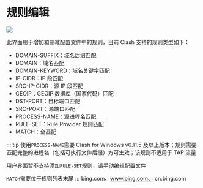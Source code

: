 # 规则编辑

![](~@imgs/ui-profiles-rules1.png)

此界面用于增加和删减配置文件中的规则，目前 Clash 支持的规则类型如下：

- DOMAIN-SUFFIX：域名后缀匹配
- DOMAIN：域名匹配
- DOMAIN-KEYWORD：域名关键字匹配
- IP-CIDR：IP 段匹配
- SRC-IP-CIDR：源 IP 段匹配
- GEOIP：GEOIP 数据库（国家代码）匹配
- DST-PORT：目标端口匹配
- SRC-PORT：源端口匹配
- PROCESS-NAME：源进程名匹配
- RULE-SET：Rule Provider 规则匹配
- MATCH：全匹配

::: tip
使用`PROCESS-NAME`需要 Clash for Windows v0.11.5 及以上版本；规则需要匹配完整的进程名（包括可执行文件后缀）方可生效；该规则不适用于 TAP 流量

用户界面暂不支持添加`RULE-SET`规则，请手动编辑配置文件

`MATCH`需要位于规则列表末尾
:::
bing.com、www.bing.com、 cn.bing.com
